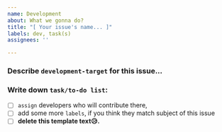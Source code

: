 ```yaml
---
name: Development
about: What we gonna do?
title: "[ Your issue's name... ]"
labels: dev, task(s)
assignees: ''

---
```


### Describe `development-target` for this issue...

### Write down `task/to-do list`:
  - [ ] `assign`  developers who will contribute there,
  - [ ] add some more `labels`, if you think they match subject of this issue
  - [ ] **delete this template text😥.**
